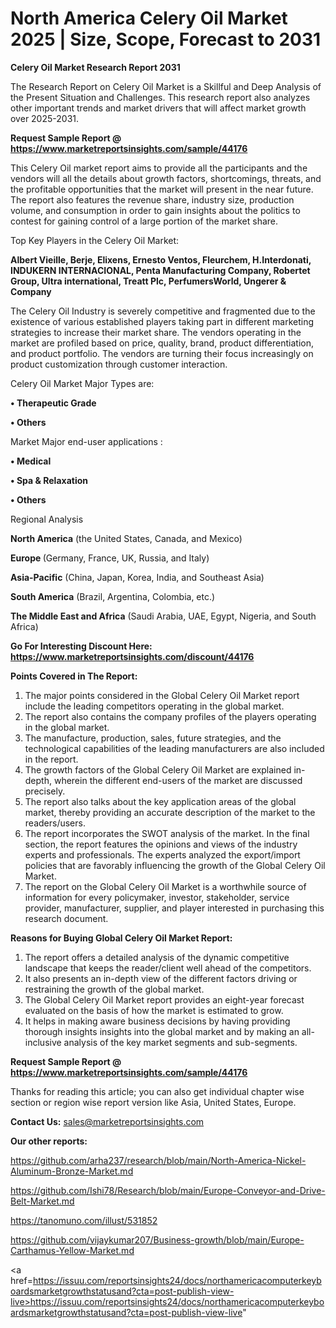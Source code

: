 # North America Celery Oil Market 2025 | Size, Scope, Forecast to 2031

<strong>Celery Oil Market Research Report 2031</strong>

The Research Report on Celery Oil Market is a Skillful and Deep Analysis of the Present Situation and Challenges. This research report also analyzes other important trends and market drivers that will affect market growth over 2025-2031.

<strong>Request Sample Report @ <a href=https://www.marketreportsinsights.com/sample/44176>https://www.marketreportsinsights.com/sample/44176</a></strong>

This Celery Oil market report aims to provide all the participants and the vendors will all the details about growth factors, shortcomings, threats, and the profitable opportunities that the market will present in the near future. The report also features the revenue share, industry size, production volume, and consumption in order to gain insights about the politics to contest for gaining control of a large portion of the market share.

Top Key Players in the Celery Oil Market:

<strong>Albert Vieille, Berje, Elixens, Ernesto Ventos, Fleurchem, H.Interdonati, INDUKERN INTERNACIONAL, Penta Manufacturing Company, Robertet Group, Ultra international, Treatt Plc, PerfumersWorld, Ungerer & Company</strong>

The Celery Oil Industry is severely competitive and fragmented due to the existence of various established players taking part in different marketing strategies to increase their market share. The vendors operating in the market are profiled based on price, quality, brand, product differentiation, and product portfolio. The vendors are turning their focus increasingly on product customization through customer interaction.

Celery Oil Market Major Types are:

<strong>•  Therapeutic Grade

•  Others</strong>

Market Major end-user applications :

<strong>•  Medical

•  Spa & Relaxation

•  Others</strong>

Regional Analysis

</u><strong><b>North America</b></strong> (the United States, Canada, and Mexico)

<strong><b>Europe </b></strong>(Germany, France, UK, Russia, and Italy)

<strong><b>Asia-Pacific</b></strong> (China, Japan, Korea, India, and Southeast Asia)

<strong><b>South America</b></strong> (Brazil, Argentina, Colombia, etc.)

<strong><b>The Middle East and Africa</b></strong> (Saudi Arabia, UAE, Egypt, Nigeria, and South Africa)

<strong>Go For Interesting Discount Here: <a href=https://www.marketreportsinsights.com/discount/44176>https://www.marketreportsinsights.com/discount/44176</a></strong>

<strong>Points Covered in The Report:</strong>
<ol>
  <li>The major points considered in the Global Celery Oil Market report include the leading competitors operating in the global market.</li>
  <li>The report also contains the company profiles of the players operating in the global market.</li>
  <li>The manufacture, production, sales, future strategies, and the technological capabilities of the leading manufacturers are also included in the report.</li>
  <li>The growth factors of the Global Celery Oil Market are explained in-depth, wherein the different end-users of the market are discussed precisely.</li>
  <li>The report also talks about the key application areas of the global market, thereby providing an accurate description of the market to the readers/users.</li>
  <li>The report incorporates the SWOT analysis of the market. In the final section, the report features the opinions and views of the industry experts and professionals. The experts analyzed the export/import policies that are favorably influencing the growth of the Global Celery Oil Market.</li>
  <li>The report on the Global Celery Oil Market is a worthwhile source of information for every policymaker, investor, stakeholder, service provider, manufacturer, supplier, and player interested in purchasing this research document.</li>
</ol>
<strong>Reasons for Buying Global Celery Oil Market Report:</strong>

<ol>
  <li>The report offers a detailed analysis of the dynamic competitive landscape that keeps the reader/client well ahead of the competitors.</li>
  <li>It also presents an in-depth view of the different factors driving or restraining the growth of the global market.</li>
  <li>The Global Celery Oil Market report provides an eight-year forecast evaluated on the basis of how the market is estimated to grow.</li>
  <li>It helps in making aware business decisions by having providing thorough insights insights into the global market and by making an all-inclusive analysis of the key market segments and sub-segments.</li>
</ol>
<strong>Request Sample Report @ <a href=https://www.marketreportsinsights.com/sample/44176>https://www.marketreportsinsights.com/sample/44176</a></strong>


Thanks for reading this article; you can also get individual chapter wise section or region wise report version like Asia, United States, Europe.

<strong>Contact Us:</strong>
sales@marketreportsinsights.com

<strong>Our other reports:</strong>

<a href=https://github.com/arha237/research/blob/main/North-America-Nickel-Aluminum-Bronze-Market.md>https://github.com/arha237/research/blob/main/North-America-Nickel-Aluminum-Bronze-Market.md</a>

<a href=https://github.com/Ishi78/Research/blob/main/Europe-Conveyor-and-Drive-Belt-Market.md>https://github.com/Ishi78/Research/blob/main/Europe-Conveyor-and-Drive-Belt-Market.md</a>

<a href=https://tanomuno.com/illust/531852>https://tanomuno.com/illust/531852</a>

<a href=https://github.com/vijaykumar207/Business-growth/blob/main/Europe-Carthamus-Yellow-Market.md>https://github.com/vijaykumar207/Business-growth/blob/main/Europe-Carthamus-Yellow-Market.md</a>

<a href=https://issuu.com/reportsinsights24/docs/northamericacomputerkeyboardsmarketgrowthstatusand?cta=post-publish-view-live>https://issuu.com/reportsinsights24/docs/northamericacomputerkeyboardsmarketgrowthstatusand?cta=post-publish-view-live</a>"
